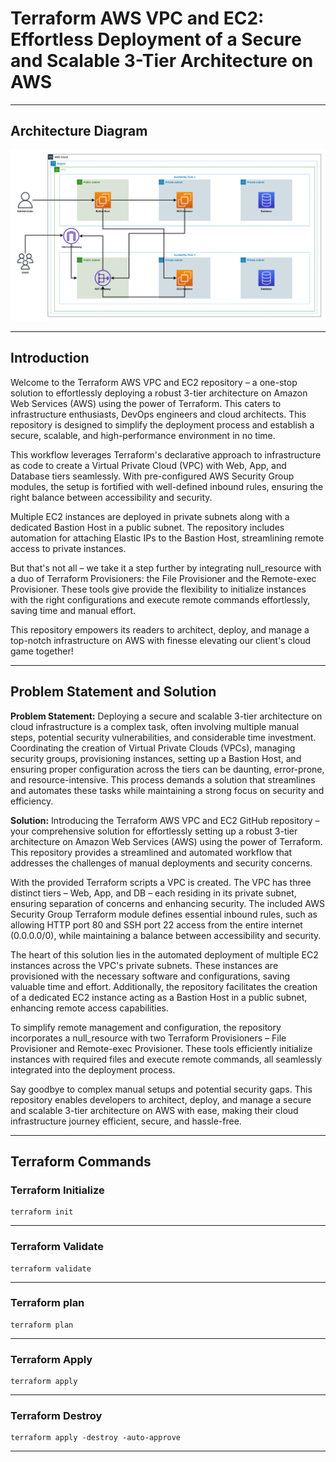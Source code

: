 # Terraform AWS VPC and EC2: Effortless Deployment of a Secure and Scalable 3-Tier Architecture on AWS

---

## Architecture Diagram

![Terraform AWS VPC and EC2 - Architecture](/architecture-diagram/k8s-aws-architecture-v18082023-AWS%20VPC%20-%20EC2%20Instance%20-%20Security%20Groups.png)

---

## Introduction

Welcome to the Terraform AWS VPC and EC2 repository – a one-stop solution to effortlessly deploying a robust 3-tier architecture on Amazon Web Services (AWS) using the power of Terraform. This caters to infrastructure enthusiasts, DevOps engineers and cloud architects. This repository is designed to simplify the deployment process and establish a secure, scalable, and high-performance environment in no time.

This workflow leverages Terraform's declarative approach to infrastructure as code to create a Virtual Private Cloud (VPC) with Web, App, and Database tiers seamlessly. With pre-configured AWS Security Group modules, the setup is fortified with well-defined inbound rules, ensuring the right balance between accessibility and security.

Multiple EC2 instances are deployed in private subnets along with a dedicated Bastion Host in a public subnet. The repository includes automation for attaching Elastic IPs to the Bastion Host, streamlining remote access to private instances.

But that's not all – we take it a step further by integrating null_resource with a duo of Terraform Provisioners: the File Provisioner and the Remote-exec Provisioner. These tools give provide the flexibility to initialize instances with the right configurations and execute remote commands effortlessly, saving time and manual effort.

This repository empowers its readers to architect, deploy, and manage a top-notch infrastructure on AWS with finesse elevating our client's cloud game together!

---

## Problem Statement and Solution

**Problem Statement:**
Deploying a secure and scalable 3-tier architecture on cloud infrastructure is a complex task, often involving multiple manual steps, potential security vulnerabilities, and considerable time investment. Coordinating the creation of Virtual Private Clouds (VPCs), managing security groups, provisioning instances, setting up a Bastion Host, and ensuring proper configuration across the tiers can be daunting, error-prone, and resource-intensive. This process demands a solution that streamlines and automates these tasks while maintaining a strong focus on security and efficiency.

**Solution:**
Introducing the Terraform AWS VPC and EC2 GitHub repository – your comprehensive solution for effortlessly setting up a robust 3-tier architecture on Amazon Web Services (AWS) using the power of Terraform. This repository provides a streamlined and automated workflow that addresses the challenges of manual deployments and security concerns.

With the provided Terraform scripts a VPC is created. The VPC has three distinct tiers – Web, App, and DB – each residing in its private subnet, ensuring separation of concerns and enhancing security. The included AWS Security Group Terraform module defines essential inbound rules, such as allowing HTTP port 80 and SSH port 22 access from the entire internet (0.0.0.0/0), while maintaining a balance between accessibility and security.

The heart of this solution lies in the automated deployment of multiple EC2 instances across the VPC's private subnets. These instances are provisioned with the necessary software and configurations, saving valuable time and effort. Additionally, the repository facilitates the creation of a dedicated EC2 instance acting as a Bastion Host in a public subnet, enhancing remote access capabilities.

To simplify remote management and configuration, the repository incorporates a null_resource with two Terraform Provisioners – File Provisioner and Remote-exec Provisioner. These tools efficiently initialize instances with required files and execute remote commands, all seamlessly integrated into the deployment process.

Say goodbye to complex manual setups and potential security gaps. This repository enables developers to architect, deploy, and manage a secure and scalable 3-tier architecture on AWS with ease, making their cloud infrastructure journey efficient, secure, and hassle-free.

---

## Terraform Commands

### Terraform Initialize

```shell
terraform init
```

---

### Terraform Validate

```shell
terraform validate
```

---

### Terraform plan

```shell
terraform plan
```

---

### Terraform Apply

```shell
terraform apply
```

---

### Terraform Destroy

```shell
terraform apply -destroy -auto-approve
```

---
